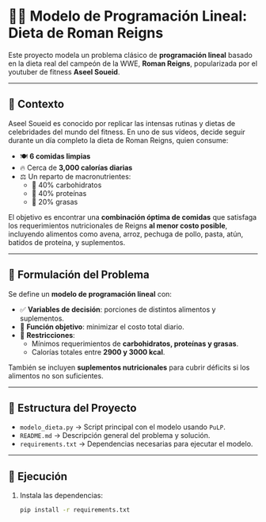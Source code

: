 # 🥗💪 Modelo de Programación Lineal: Dieta de Roman Reigns

Este proyecto modela un problema clásico de **programación lineal** basado en la dieta real del campeón de la WWE, **Roman Reigns**, popularizada por el youtuber de fitness **Aseel Soueid**.

---

## 📜 Contexto

Aseel Soueid es conocido por replicar las intensas rutinas y dietas de celebridades del mundo del fitness. En uno de sus vídeos, decide seguir durante un día completo la dieta de Roman Reigns, quien consume:

- 🍽️ **6 comidas limpias**
- 🔥 Cerca de **3,000 calorías diarias**
- ⚖️ Un reparto de macronutrientes:  
  - 🥖 40% carbohidratos  
  - 🥩 40% proteínas  
  - 🥑 20% grasas

El objetivo es encontrar una **combinación óptima de comidas** que satisfaga los requerimientos nutricionales de Reigns **al menor costo posible**, incluyendo alimentos como avena, arroz, pechuga de pollo, pasta, atún, batidos de proteína, y suplementos.

---

## 🧠 Formulación del Problema

Se define un **modelo de programación lineal** con:

- ✅ **Variables de decisión**: porciones de distintos alimentos y suplementos.
- 🎯 **Función objetivo**: minimizar el costo total diario.
- 📏 **Restricciones**:
  - Mínimos requerimientos de **carbohidratos, proteínas y grasas**.
  - Calorías totales entre **2900 y 3000 kcal**.

También se incluyen **suplementos nutricionales** para cubrir déficits si los alimentos no son suficientes.

---

## 📂 Estructura del Proyecto

- `modelo_dieta.py` → Script principal con el modelo usando `PuLP`.
- `README.md` → Descripción general del problema y solución.
- `requirements.txt` → Dependencias necesarias para ejecutar el modelo.

---

## 🧪 Ejecución

1. Instala las dependencias:
   ```bash
   pip install -r requirements.txt
